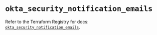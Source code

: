 # `okta_security_notification_emails`

Refer to the Terraform Registry for docs: [`okta_security_notification_emails`](https://registry.terraform.io/providers/okta/okta/4.13.0/docs/resources/security_notification_emails).
